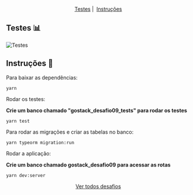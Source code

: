 <p align = "center">
   <a href="#testes-bar_chart">Testes</a>&nbsp;|&nbsp;
   <a href="#instruções-scroll">Instruções</a>
</p>

## Testes :bar_chart:

<img alt="Testes" src="https://i.ibb.co/WkMWsyC/Selection-061.png" />

## Instruções :scroll:
Para baixar as dependências:

``
yarn
``

Rodar os testes:

**Crie um banco chamado "gostack_desafio09_tests" para rodar os testes**

``
yarn test
``

Para rodar as migrações e criar as tabelas no banco:

``
yarn typeorm migration:run
``

Rodar a aplicação:

**Crie um banco chamado gostack_desafio09 para acessar as rotas**

``
yarn dev:server
``

<p align = "center">
  <a href="https://github.com/navarrotheus/gostack-challenges">Ver todos desafios</a>
</p>
